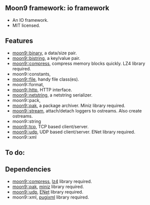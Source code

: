 ## Moon9 framework: io framework
- An IO framework.
- MIT licensed.

## Features
- [moon9::binary](https://github.com/r-lyeh/moon9/tree/master/src/moon9/io/binary), a data/size pair.
- [moon9::bistring](https://github.com/r-lyeh/moon9/tree/master/src/moon9/io/bistring), a key/value pair.
- [moon9::compress](https://github.com/r-lyeh/moon9/tree/master/src/moon9/io/compress), compress memory blocks quickly. LZ4 library required.
- moon9::constants,
- [moon9::file](https://github.com/r-lyeh/moon9/tree/master/src/moon9/io/file), handy file class(es).
- moon9::format,
- [moon9::http](https://github.com/r-lyeh/moon9/tree/master/src/moon9/io/http), HTTP interface.
- [moon9::netstring](https://github.com/r-lyeh/moon9/tree/master/src/moon9/io/netstring), a netstring serializer.
- moon9::pack,
- [moon9::pak](https://github.com/r-lyeh/moon9/tree/master/src/moon9/io/pak), a package archiver. Miniz library required.
- [moon9::stream](https://github.com/r-lyeh/moon9/tree/master/src/moon9/io/stream), attach/detach loggers to ostreams. Also create ostreams.
- moon9::string
- [moon9::tcp](https://github.com/r-lyeh/moon9/tree/master/src/moon9/io/tcp), TCP based client/server.
- [moon9::udp](https://github.com/r-lyeh/moon9/tree/master/src/moon9/io/udp), UDP based client/server. ENet library required.
- moon9::xml

## To do:

## Dependencies
- [moon9::compress](https://github.com/r-lyeh/moon9/tree/master/src/moon9/io/compress), [lz4](https://github.com/r-lyeh/moon9/tree/master/deps/io/lz4) library required.
- [moon9::pak](https://github.com/r-lyeh/moon9/tree/master/src/moon9/io/pak), [miniz](https://github.com/r-lyeh/moon9/tree/master/deps/io/miniz) library required.
- [moon9::udp](https://github.com/r-lyeh/moon9/tree/master/src/moon9/io/udp), [ENet](https://github.com/r-lyeh/moon9/tree/master/deps/io/enet) library required.
- moon9::xml, [pugixml](https://github.com/r-lyeh/moon9/tree/master/deps/io/pugixml) library required.
